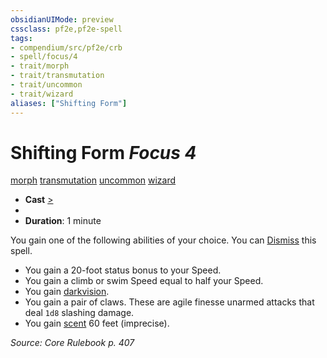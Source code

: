 ```yaml
---
obsidianUIMode: preview
cssclass: pf2e,pf2e-spell
tags:
- compendium/src/pf2e/crb
- spell/focus/4
- trait/morph
- trait/transmutation
- trait/uncommon
- trait/wizard
aliases: ["Shifting Form"]
---
```

# Shifting Form *Focus 4*   
[morph](morph.md "Morph Effect Trait")  [transmutation](transmutation.md "Transmutation School Trait")  [uncommon](uncommon.md "Uncommon Rarity Trait")  [wizard](Reference/Rules/Traits/wizard.md "Wizard Class Trait")  

- **Cast** [>](chapter-9-playing-the-game.md#Actions "Single Action") 
- 
- **Duration**: 1 minute

You gain one of the following abilities of your choice. You can [Dismiss](dismiss.md) this spell.

- You gain a 20-foot status bonus to your Speed.
- You gain a climb or swim Speed equal to half your Speed.
- You gain [darkvision](Reference/Rules/Abilities/darkvision.md).
- You gain a pair of claws. These are agile finesse unarmed attacks that deal `1d8` slashing damage.
- You gain [scent](scent.md) 60 feet (imprecise).

*Source: Core Rulebook p. 407*